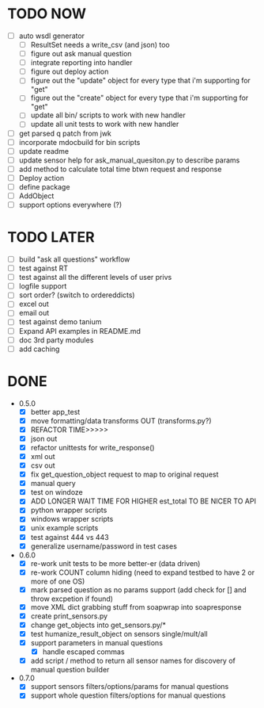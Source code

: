 # TODO NOW
 * [ ] auto wsdl generator
     * [ ] ResultSet needs a write_csv (and json) too
     * [ ] figure out ask manual question
     * [ ] integrate reporting into handler
     * [ ] figure out deploy action
     * [ ] figure out the "update" object for every type that i'm supporting for "get"
     * [ ] figure out the "create" object for every type that i'm supporting for "get"
     * [ ] update all bin/ scripts to work with new handler
     * [ ] update all unit tests to work with new handler
 * [ ] get parsed q patch from jwk
 * [ ] incorporate mdocbuild for bin scripts
 * [ ] update readme
 * [ ] update sensor help for ask_manual_quesiton.py to describe params
 * [ ] add method to calculate total time btwn request and response
 * [ ] Deploy action
 * [ ] define package
 * [ ] AddObject
 * [ ] support options everywhere (?)

# TODO LATER
 * [ ] build "ask all questions" workflow
 * [ ] test against RT
 * [ ] test against all the different levels of user privs
 * [ ] logfile support
 * [ ] sort order? (switch to ordereddicts)
 * [ ] excel out
 * [ ] email out
 * [ ] test against demo tanium
 * [ ] Expand API examples in README.md
 * [ ] doc 3rd party modules
 * [ ] add caching

# DONE
  * 0.5.0
    * [X] better app_test
    * [X] move formatting/data transforms OUT (transforms.py?)
    * [X] REFACTOR TIME>>>>>
    * [X] json out
    * [X] refactor unittests for write_response()
    * [X] xml out
    * [X] csv out
    * [X] fix get_question_object request to map to original request
    * [X] manual query
    * [X] test on windoze
    * [X] ADD LONGER WAIT TIME FOR HIGHER est_total TO BE NICER TO API
    * [X] python wrapper scripts
    * [X] windows wrapper scripts
    * [X] unix example scripts
    * [X] test against 444 vs 443
    * [X] generalize username/password in test cases
  * 0.6.0
    * [X] re-work unit tests to be more better-er (data driven)
    * [X] re-work COUNT column hiding (need to expand testbed to have 2 or more  of one OS)
    * [X] mark parsed question as no params support (add check for [] and throw  excpetion if found)
    * [X] move XML dict grabbing stuff from soapwrap into soapresponse
    * [X] create print_sensors.py
    * [X] change get_objects into get_sensors.py/*
    * [X] test humanize_result_object on sensors single/mult/all
    * [X] support parameters in manual questions
      * [X] handle escaped commas
    * [X] add script / method to return all sensor names for discovery of manual question builder
  * 0.7.0
    * [X] support sensors filters/options/params for manual questions
    * [X] support whole question filters/options for manual questions
